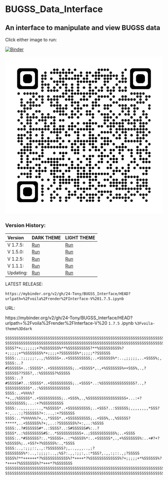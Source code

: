 # BUGSS_Data_Interface

## An interface to manipulate and view BUGSS data

Click either image to run:

[![Binder](https://bugssonline.org/wp-content/themes/BUGS3/assets/images/bugsslogo-square300.png)](https://mybinder.org/v2/gh/24-Tony/BUGSS_Interface/HEAD?urlpath=%2Fvoila%2Frender%2FInterface-V%201.7.5.ipynb%3Fvoila-theme%3Ddark)

[![Binder](https://raw.githubusercontent.com/24-Tony/BUGSS_Interface/main/V%201.7.5.png)](https://mybinder.org/v2/gh/24-Tony/BUGSS_Interface/HEAD?urlpath=%2Fvoila%2Frender%2FInterface-V%201.7.5.ipynb)

### Version History:

| Version  | DARK THEME | LIGHT THEME |
|:---------|:-----------|:------------|
| V 1.7.5: | [Run](https://mybinder.org/v2/gh/24-Tony/BUGSS_Interface/HEAD?urlpath=%2Fvoila%2Frender%2FInterface-V%201.7.5.ipynb%3Fvoila-theme%3Ddark) | [Run](https://mybinder.org/v2/gh/24-Tony/BUGSS_Interface/HEAD?urlpath=%2Fvoila%2Frender%2FInterface-V%201.7.5.ipynb) |
| V 1.5.0: | [Run](https://mybinder.org/v2/gh/24-Tony/BUGSS_Interface/HEAD?urlpath=%2Fvoila%2Frender%2FInterface-V%201.5.0.ipynb%3Fvoila-theme%3Ddark) | [Run](https://mybinder.org/v2/gh/24-Tony/BUGSS_Interface/HEAD?urlpath=%2Fvoila%2Frender%2FInterface-V%201.5.0.ipynb) |
| V 1.2.5: | [Run](https://mybinder.org/v2/gh/24-Tony/BUGSS_Interface/HEAD?urlpath=%2Fvoila%2Frender%2FInterface-V%201.2.5.ipynb%3Fvoila-theme%3Ddark) | [Run](https://mybinder.org/v2/gh/24-Tony/BUGSS_Interface/HEAD?urlpath=%2Fvoila%2Frender%2FInterface-V%201.2.5.ipynb) |
| V 1.1.1: | [Run](https://mybinder.org/v2/gh/24-Tony/BUGSS_Interface/HEAD?urlpath=%2Fvoila%2Frender%2FInterface-V%201.1.1.ipynb%3Fvoila-theme%3Ddark) | [Run](https://mybinder.org/v2/gh/24-Tony/BUGSS_Interface/HEAD?urlpath=%2Fvoila%2Frender%2FInterface-V%201.1.1.ipynb) |
| Updating: | [Run](https://mybinder.org/v2/gh/24-Tony/BUGSS_Interface/HEAD?urlpath=%2Fvoila%2Frender%2FInterface.ipynb%3Fvoila-theme%3Ddark) | [Run](https://mybinder.org/v2/gh/24-Tony/BUGSS_Interface/HEAD?urlpath=%2Fvoila%2Frender%2FInterface.ipynb) |


LATEST RELEASE:

```
https://mybinder.org/v2/gh/24-Tony/BUGSS_Interface/HEAD?urlpath=%2Fvoila%2Frender%2FInterface-V%201.7.5.ipynb
```

URL:

https<nolink>://mybinder.org/v2/gh/24-Tony/BUGSS_Interface/HEAD?urlpath=%2Fvoila%2Frender%2FInterface-V%20 ```1.7.5``` .ipynb ```%3Fvoila-theme%3Ddark```

```
SSSSSSSSSSSSSSSSSSSSSSSSSSSSSSSSSSSSSSSSSSSSSSSSSSSSSSSSSSSSSSSSSSSSSSSSSSSSSSSSSSSSSSSSSSSSSSSSSSSS
SSSSSSSSSSSSSSSSSSSSSSSSSSSSSSSSSSSSSSSSSSSSSSSSSSSSSSSSSSSSSSSSSSSSSSSSSSSSSSSSSSSSSSSSSSSSSSSSSSSS
SSSS?*+;;;;;;;+?%SSSSSSS%**%SSSSSSSSSS?**%SSSSSSSSS%?+;;;;;+*%SSSSSSS%*+;;;;+?SSSSSSS%*;;;;;*?SSSSSS
SSSS:..:;;;;;:,.,;%SSSSS+..+SSSSSSSSSS;..+SSSSSS%*:..,;;;;;,..+SSSS%;,.:;;;;,.;SSSS?:..:;;;:,.*SSSSS
SSSS:..?#SSSSSS+..:SSSSS*..+SSSSSSSSSS;..+SSSSS*,.,+%SSSSSSS%++SSS%,.,?SSSSSS??SSS?,.:%SSSSSS?%SSSSS
SSSS:..?#SSSSS#?..:SSSSS*..+SSSSSSSSSS;..+SSSS*..:%SSSSSSSSSSSSSSS?..,?SSSSSSSSSSS*..:%SSSSSSSSSSSSS
SSSS:..+%%%%?*+,,;%SSSSS*..+SSSSSSSSSS;..+SSS%,.,%SSSSSSSSSSSSSSSSS+...:+?%SSSSSSSS;...:+?%SSSSSSSSS
SSSS:..,,,,,,...,*%SSSSS*..+SSSSSSSSSS;..+SSS?..:SSSSSS;,,,,,,,,*SSS?+:,...:;?SSSSSS?+:...,:+?SSSSSS
SSSS:..*%%%%%%?+,.,*SSSS*..+SSSSSSSSSS;..+SSS%,.,%SSSSS?*****,..+SSSSSS%?+;,..:?SSSSSSS%?+:,..:%SSSS
SSSS:..?#SSSSSS#*..:SSSS?..:S#SSSSSS#%:..?SSSS*..:%SSSSSSSS#S:..*SSSSSSSSSSS+..;SSSSSSSSSSS%;..+SSSS
SSSS:..*#SSSSSS?:..*SSSSS+..:*%SSSS%*:..+SSSSSS*,.,+%SSSSSSS%:..+#?+?%SSSSS%;..+SS?+?%SSSSS%:.,*SSSS
SSSS:..,:;;;::,.,:?SSSSSSS?;,..,,,,..,;?SSSSSSSS%*:..,:;;;;:..,;%S?:.,,:;;:,.:*SSS?,.,,:;::.,;?SSSSS
SSSS%?**++++++*?%SSSSSSSSSSS%?*++++*?%SSSSSSSSSSSSS%?+;;;;;+*%SSSSSS%?*++++?%SSSSSSS%?*+++*?%SSSSSSS
SSSSSSSSSSSSSSSSSSSSSSSSSSSSSSSSSSSSSSSSSSSSSSSSSSSSSSSSSSSSSSSSSSSSSSSSSSSSSSSSSSSSSSSSSSSSSSSSSSSS
SSSSSSSSSSSSSSSSSSSSSSSSSSSSSSSSSSSSSSSSSSSSSSSSSSSSSSSSSSSSSSSSSSSSSSSSSSSSSSSSSSSSSSSSSSSSSSSSSSSS
```
